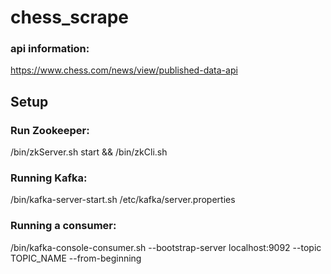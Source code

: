 # chess_scrape

### api information:
https://www.chess.com/news/view/published-data-api


## Setup

### Run Zookeeper:
/bin/zkServer.sh start && /bin/zkCli.sh

### Running Kafka:
/bin/kafka-server-start.sh /etc/kafka/server.properties 

### Running a consumer:
/bin/kafka-console-consumer.sh --bootstrap-server localhost:9092 --topic TOPIC_NAME --from-beginning


